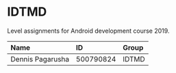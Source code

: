 # IDTMD

Level assignments for Android development course 2019.

| Name | ID | Group |
|:--|:--|:--|
| Dennis Pagarusha | 500790824 | IDTMD |

